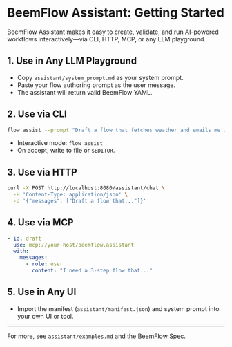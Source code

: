 # BeemFlow Assistant: Getting Started

BeemFlow Assistant makes it easy to create, validate, and run AI-powered workflows interactively—via CLI, HTTP, MCP, or any LLM playground.

## 1. Use in Any LLM Playground
- Copy `assistant/system_prompt.md` as your system prompt.
- Paste your flow authoring prompt as the user message.
- The assistant will return valid BeemFlow YAML.

## 2. Use via CLI
```sh
flow assist --prompt "Draft a flow that fetches weather and emails me if it rains"
```
- Interactive mode: `flow assist`
- On accept, write to file or `$EDITOR`.

## 3. Use via HTTP
```sh
curl -X POST http://localhost:8080/assistant/chat \
  -H 'Content-Type: application/json' \
  -d '{"messages": ["Draft a flow that..."]}'
```

## 4. Use via MCP
```yaml
- id: draft
  use: mcp://your-host/beemflow.assistant
  with:
    messages:
      - role: user
        content: "I need a 3-step flow that..."
```

## 5. Use in Any UI
- Import the manifest (`assistant/manifest.json`) and system prompt into your own UI or tool.

---

For more, see `assistant/examples.md` and the [BeemFlow Spec](../beemflow_spec.md). 